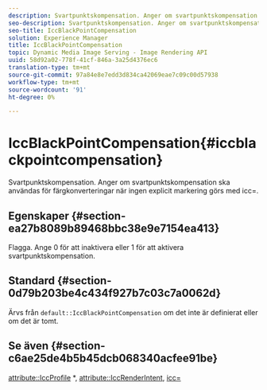 ```yaml
---
description: Svartpunktskompensation. Anger om svartpunktskompensation ska användas för färgkonverteringar när ingen explicit markering görs med icc=.
seo-description: Svartpunktskompensation. Anger om svartpunktskompensation ska användas för färgkonverteringar när ingen explicit markering görs med icc=.
seo-title: IccBlackPointCompensation
solution: Experience Manager
title: IccBlackPointCompensation
topic: Dynamic Media Image Serving - Image Rendering API
uuid: 58d92a02-778f-41cf-846a-3a25d4376ec6
translation-type: tm+mt
source-git-commit: 97a84e8e7edd3d834ca42069eae7c09c00d57938
workflow-type: tm+mt
source-wordcount: '91'
ht-degree: 0%

---
```



# IccBlackPointCompensation{#iccblackpointcompensation}

Svartpunktskompensation. Anger om svartpunktskompensation ska användas för färgkonverteringar när ingen explicit markering görs med icc=.

## Egenskaper {#section-ea27b8089b89468bbc38e9e7154ea413}

Flagga. Ange 0 för att inaktivera eller 1 för att aktivera svartpunktskompensation.

## Standard {#section-0d79b203be4c434f927b7c03c7a0062d}

Ärvs från `default::IccBlackPointCompensation` om det inte är definierat eller om det är tomt.

## Se även {#section-c6ae25de4b5b45dcb068340acfee91be}

[attribute::IccProfile](../../../../../is-api/image-catalog/image-serving-api-ref/c-image-catalog-reference/c-attributes-reference/r-iccprofilecmyk.md#reference-db89f9dac33e447cadb359ec1ba27ee0) *,  [attribute::IccRenderIntent](../../../../../is-api/image-catalog/image-serving-api-ref/c-image-catalog-reference/c-attributes-reference/r-iccrenderintent.md#reference-012f207f28bd4406a5368d23ed95a51f),  [icc=](../../../../../is-api/http-ref/image-serving-api-ref/c-http-protocol-reference/c-command-reference/r-icc.md#reference-182b5679e21e4df3b4d330535a5a7517)
